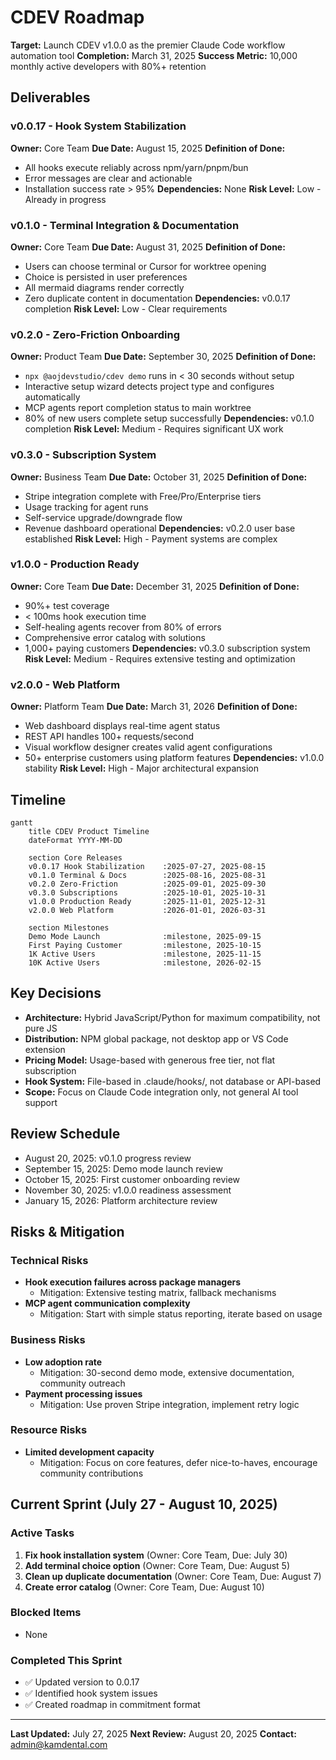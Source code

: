 # CDEV Roadmap

**Target:** Launch CDEV v1.0.0 as the premier Claude Code workflow automation tool
**Completion:** March 31, 2025
**Success Metric:** 10,000 monthly active developers with 80%+ retention

## Deliverables

### v0.0.17 - Hook System Stabilization
**Owner:** Core Team
**Due Date:** August 15, 2025
**Definition of Done:** 
- All hooks execute reliably across npm/yarn/pnpm/bun
- Error messages are clear and actionable
- Installation success rate > 95%
**Dependencies:** None
**Risk Level:** Low - Already in progress

### v0.1.0 - Terminal Integration & Documentation
**Owner:** Core Team
**Due Date:** August 31, 2025
**Definition of Done:**
- Users can choose terminal or Cursor for worktree opening
- Choice is persisted in user preferences
- All mermaid diagrams render correctly
- Zero duplicate content in documentation
**Dependencies:** v0.0.17 completion
**Risk Level:** Low - Clear requirements

### v0.2.0 - Zero-Friction Onboarding
**Owner:** Product Team
**Due Date:** September 30, 2025
**Definition of Done:**
- `npx @aojdevstudio/cdev demo` runs in < 30 seconds without setup
- Interactive setup wizard detects project type and configures automatically
- MCP agents report completion status to main worktree
- 80% of new users complete setup successfully
**Dependencies:** v0.1.0 completion
**Risk Level:** Medium - Requires significant UX work

### v0.3.0 - Subscription System
**Owner:** Business Team
**Due Date:** October 31, 2025
**Definition of Done:**
- Stripe integration complete with Free/Pro/Enterprise tiers
- Usage tracking for agent runs
- Self-service upgrade/downgrade flow
- Revenue dashboard operational
**Dependencies:** v0.2.0 user base established
**Risk Level:** High - Payment systems are complex

### v1.0.0 - Production Ready
**Owner:** Core Team
**Due Date:** December 31, 2025
**Definition of Done:**
- 90%+ test coverage
- < 100ms hook execution time
- Self-healing agents recover from 80% of errors
- Comprehensive error catalog with solutions
- 1,000+ paying customers
**Dependencies:** v0.3.0 subscription system
**Risk Level:** Medium - Requires extensive testing and optimization

### v2.0.0 - Web Platform
**Owner:** Platform Team
**Due Date:** March 31, 2026
**Definition of Done:**
- Web dashboard displays real-time agent status
- REST API handles 100+ requests/second
- Visual workflow designer creates valid agent configurations
- 50+ enterprise customers using platform features
**Dependencies:** v1.0.0 stability
**Risk Level:** High - Major architectural expansion

## Timeline

```mermaid
gantt
    title CDEV Product Timeline
    dateFormat YYYY-MM-DD
    
    section Core Releases
    v0.0.17 Hook Stabilization    :2025-07-27, 2025-08-15
    v0.1.0 Terminal & Docs        :2025-08-16, 2025-08-31
    v0.2.0 Zero-Friction          :2025-09-01, 2025-09-30
    v0.3.0 Subscriptions          :2025-10-01, 2025-10-31
    v1.0.0 Production Ready       :2025-11-01, 2025-12-31
    v2.0.0 Web Platform           :2026-01-01, 2026-03-31
    
    section Milestones
    Demo Mode Launch              :milestone, 2025-09-15
    First Paying Customer         :milestone, 2025-10-15
    1K Active Users               :milestone, 2025-11-15
    10K Active Users              :milestone, 2026-02-15
```

## Key Decisions

- **Architecture:** Hybrid JavaScript/Python for maximum compatibility, not pure JS
- **Distribution:** NPM global package, not desktop app or VS Code extension
- **Pricing Model:** Usage-based with generous free tier, not flat subscription
- **Hook System:** File-based in .claude/hooks/, not database or API-based
- **Scope:** Focus on Claude Code integration only, not general AI tool support

## Review Schedule

- August 20, 2025: v0.1.0 progress review
- September 15, 2025: Demo mode launch review
- October 15, 2025: First customer onboarding review
- November 30, 2025: v1.0.0 readiness assessment
- January 15, 2026: Platform architecture review

## Risks & Mitigation

### Technical Risks
- **Hook execution failures across package managers**
  - Mitigation: Extensive testing matrix, fallback mechanisms
- **MCP agent communication complexity**
  - Mitigation: Start with simple status reporting, iterate based on usage

### Business Risks
- **Low adoption rate**
  - Mitigation: 30-second demo mode, extensive documentation, community outreach
- **Payment processing issues**
  - Mitigation: Use proven Stripe integration, implement retry logic

### Resource Risks
- **Limited development capacity**
  - Mitigation: Focus on core features, defer nice-to-haves, encourage community contributions

## Current Sprint (July 27 - August 10, 2025)

### Active Tasks
1. **Fix hook installation system** (Owner: Core Team, Due: July 30)
2. **Add terminal choice option** (Owner: Core Team, Due: August 5)
3. **Clean up duplicate documentation** (Owner: Core Team, Due: August 7)
4. **Create error catalog** (Owner: Core Team, Due: August 10)

### Blocked Items
- None

### Completed This Sprint
- ✅ Updated version to 0.0.17
- ✅ Identified hook system issues
- ✅ Created roadmap in commitment format

---

**Last Updated:** July 27, 2025
**Next Review:** August 20, 2025
**Contact:** admin@kamdental.com